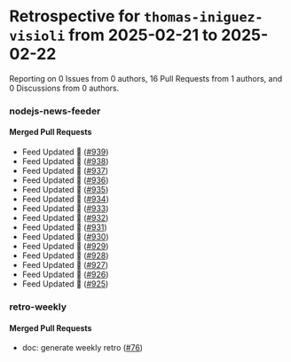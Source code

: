 # Retrospective for `thomas-iniguez-visioli` from 2025-02-21 to 2025-02-22

Reporting on 0 Issues from 0 authors, 16 Pull Requests from 1 authors, and 0 Discussions from 0 authors.


### nodejs-news-feeder

#### Merged Pull Requests

- Feed Updated 🍿 ([#939](https://github.com/thomas-iniguez-visioli/nodejs-news-feeder/pull/939))
- Feed Updated 🍿 ([#938](https://github.com/thomas-iniguez-visioli/nodejs-news-feeder/pull/938))
- Feed Updated 🍿 ([#937](https://github.com/thomas-iniguez-visioli/nodejs-news-feeder/pull/937))
- Feed Updated 🍿 ([#936](https://github.com/thomas-iniguez-visioli/nodejs-news-feeder/pull/936))
- Feed Updated 🍿 ([#935](https://github.com/thomas-iniguez-visioli/nodejs-news-feeder/pull/935))
- Feed Updated 🍿 ([#934](https://github.com/thomas-iniguez-visioli/nodejs-news-feeder/pull/934))
- Feed Updated 🍿 ([#933](https://github.com/thomas-iniguez-visioli/nodejs-news-feeder/pull/933))
- Feed Updated 🍿 ([#932](https://github.com/thomas-iniguez-visioli/nodejs-news-feeder/pull/932))
- Feed Updated 🍿 ([#931](https://github.com/thomas-iniguez-visioli/nodejs-news-feeder/pull/931))
- Feed Updated 🍿 ([#930](https://github.com/thomas-iniguez-visioli/nodejs-news-feeder/pull/930))
- Feed Updated 🍿 ([#929](https://github.com/thomas-iniguez-visioli/nodejs-news-feeder/pull/929))
- Feed Updated 🍿 ([#928](https://github.com/thomas-iniguez-visioli/nodejs-news-feeder/pull/928))
- Feed Updated 🍿 ([#927](https://github.com/thomas-iniguez-visioli/nodejs-news-feeder/pull/927))
- Feed Updated 🍿 ([#926](https://github.com/thomas-iniguez-visioli/nodejs-news-feeder/pull/926))
- Feed Updated 🍿 ([#925](https://github.com/thomas-iniguez-visioli/nodejs-news-feeder/pull/925))

### retro-weekly

#### Merged Pull Requests

- doc: generate weekly retro ([#76](https://github.com/thomas-iniguez-visioli/retro-weekly/pull/76))
